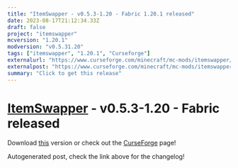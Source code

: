```yaml
---
title: "ItemSwapper - v0.5.3-1.20 - Fabric 1.20.1 released"
date: 2023-08-17T21:12:34.33Z
draft: false
project: "itemswapper"
mcversion: "1.20.1"
modversion: "v0.5.31.20"
tags: ["itemswapper", "1.20.1", "Curseforge"]
externalurl: "https://www.curseforge.com/minecraft/mc-mods/itemswapper/files/4709746"
externalpost: "https://www.curseforge.com/minecraft/mc-mods/itemswapper/files/4709746"
summary: "Click to get this release"
---
```

# [ItemSwapper](/project/itemswapper) - v0.5.3-1.20 - Fabric released
Download [this](https://www.curseforge.com/minecraft/mc-mods/itemswapper/files/4709746) version or check out the [CurseForge](https://www.curseforge.com/minecraft/mc-mods/itemswapper) page!

Autogenerated post, check the link above for the changelog!
